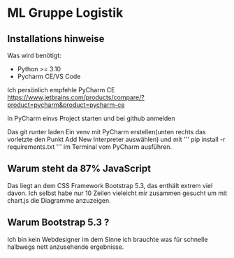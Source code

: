 # ML Gruppe Logistik 

## Installations hinweise

Was wird benötigt:
* Python >= 3.10
* Pycharm CE/VS Code

Ich persönlich empfehle PyCharm CE https://www.jetbrains.com/products/compare/?product=pycharm&product=pycharm-ce

In PyCharm einvs Project starten und bei github anmelden



Das git runter laden
Ein venv mit PyCharm erstellen(unten rechts das vorletzte den Punkt Add New Interpreter auswählen) und mit ''' pip install -r requirements.txt ''' im Terminal vom PyCharm ausführen.


## Warum steht da 87% JavaScript

Das liegt an dem CSS Framework Bootstrap 5.3, das enthält extrem viel davon. Ich selbst habe nur 10 Zeilen vieleicht mir zusammen gesucht um mit 
chart.js die Diagramme anzuzeigen.

## Warum Bootstrap 5.3 ?

Ich bin kein Webdesigner im dem Sinne ich brauchte was für schnelle halbwegs nett anzusehende ergebnisse. 
